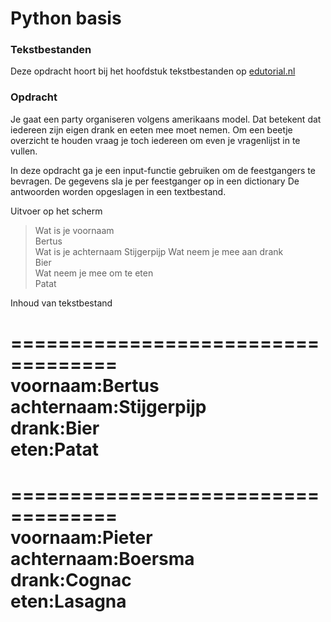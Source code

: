 # Python basis

### Tekstbestanden
Deze opdracht hoort bij het hoofdstuk tekstbestanden op [edutorial.nl](https://www.edutorial.nl)

### Opdracht

Je gaat een party organiseren volgens amerikaans model. Dat betekent dat iedereen zijn eigen drank en eeten mee moet nemen.
Om een beetje overzicht te houden vraag je toch iedereen om even je vragenlijst in te vullen.

In deze opdracht ga je een input-functie gebruiken om de feestgangers te bevragen.
De gegevens sla je per feestganger op in een dictionary
De antwoorden worden opgeslagen in een textbestand.

Uitvoer op het scherm
> Wat is je voornaam  
Bertus  
Wat is je achternaam
Stijgerpijp
Wat neem je mee aan drank  
Bier  
Wat neem je mee om te eten  
Patat  

Inhoud van tekstbestand

===================================  
voornaam:Bertus  
achternaam:Stijgerpijp  
drank:Bier  
eten:Patat  
===================================  

===================================  
voornaam:Pieter  
achternaam:Boersma  
drank:Cognac  
eten:Lasagna  
===================================
